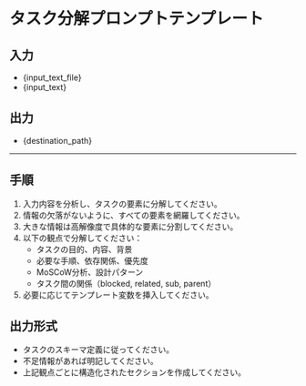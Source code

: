 # タスク分解プロンプトテンプレート

## 入力
- {input_text_file}
- {input_text}

## 出力
- {destination_path}

---

## 手順
1. 入力内容を分析し、タスクの要素に分解してください。
2. 情報の欠落がないように、すべての要素を網羅してください。
3. 大きな情報は高解像度で具体的な要素に分割してください。
4. 以下の観点で分解してください：
   - タスクの目的、内容、背景
   - 必要な手順、依存関係、優先度
   - MoSCoW分析、設計パターン
   - タスク間の関係（blocked, related, sub, parent）
5. 必要に応じてテンプレート変数を挿入してください。

## 出力形式
- タスクのスキーマ定義に従ってください。
- 不足情報があれば明記してください。
- 上記観点ごとに構造化されたセクションを作成してください。 